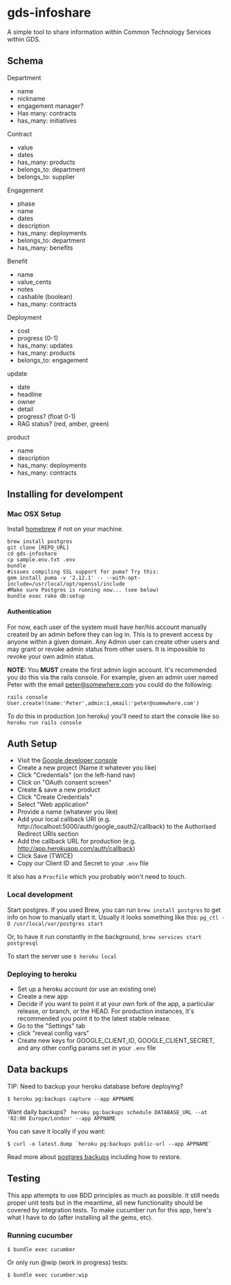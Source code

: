 # gds-infoshare
A simple tool to share information within Common Technology Services within GDS.

## Schema

Department
- name
- nickname
- engagement manager?
- Has many: contracts
- has_many: initiatives

Contract
- value
- dates
- has_many: products
- belongs_to: department
- belongs_to: supplier

Engagement
- phase
- name
- dates
- description
- has_many: deployments
- belongs_to: department
- has_many: benefits

Benefit
- name
- value_cents
- notes
- cashable (boolean)
- has_many: contracts

Deployment
- cost
- progress (0-1)
- has_many: updates
- has_many: products
- belongs_to: engagement

update
- date
- headline
- owner
- detail
- progress? (float 0-1)
- RAG status? (red, amber, green)

product
- name
- description
- has_many: deployments
- has_many: contracts



## Installing for develompent

### Mac OSX Setup

Install [homebrew](http://brew.sh) if not on your machine.
```
brew install postgres
git clone [REPO_URL]
cd gds-infoshare
cp sample.env.txt .env
bundle
#issues compiling SSL support for puma? Try this:
gem install puma -v '2.12.1' -- --with-opt-include=/usr/local/opt/openssl/include
#Make sure Postgres is running now... (see below)
bundle exec rake db:setup
```
#### Authentication
For now, each user of the system must have her/his account manually created by an admin before they can log in. This is to prevent access by anyone within a given domain. Any Admin user can create other users and may grant or revoke admin status from other users. It is impossible to revoke your own admin status.


**NOTE:** You **MUST** create the first admin login account. It's recommended you do this via the rails console. For example, given an admin user named Peter with the email peter@somewhere.com you could do the following:
```
rails console
User.create!(name:'Peter',admin:1,email:'peter@somewhere.com')
```

To do this in production (on heroku) you'll need to start the console like so
`heroku run rails console`

## Auth Setup
- Visit the [Google developer console](https://console.developers.google.com)
- Create a new project (Name it whatever you like)
- Click "Credentials" (on the left-hand nav)
- Click on "OAuth consent screen"
- Create & save a new product
- Click "Create Credentials"
- Select "Web application"
- Provide a name (whatever you like)
- Add your local callback URI (e.g. http://localhost:5000/auth/google_oauth2/callback) to the Authorised Redirect URIs section
- Add the callback URL for production (e.g. http://app.herokuapp.com/auth/callback)
- Click Save (TWICE)
- Copy our Client ID and Secret to your `.env` file

It also has a `Procfile` which you probably won't need to touch.

### Local development
Start postgres. If you used Brew, you can run `brew install postgres` to get info on how to manually start it. Usually it looks something like this:
`pg_ctl -D /usr/local/var/postgres start`

Or, to have it run constantly in the background,
`brew services start postgresql`

To start the server use
`$ heroku local`



### Deploying to heroku

 - Set up a heroku account (or use an existing one)
 - Create a new app
 - Decide if you want to point it at your own fork of the app, a particular release, or branch, or the HEAD. For production instances, it's recommended you point it to the latest stable release.
 - Go to the "Settings" tab
 - click "reveal config vars"
 - Create new keys for GOOGLE_CLIENT_ID, GOOGLE_CLIENT_SECRET, and any other config params set in your `.env` file


## Data backups
 TIP: Need to backup your heroku database before deploying?

 ```
 $ heroku pg:backups capture --app APPNAME
 ```

 Want daily backups?
 ` heroku pg:backups schedule DATABASE_URL --at '02:00 Europe/London' --app APPNAME`

 You can save it locally if you want:

 ```
 $ curl -o latest.dump `heroku pg:backups public-url --app APPNAME`
 ```

  Read more about [postgres backups](https://devcenter.heroku.com/articles/heroku-postgres-backups)  including how to restore.

## Testing

This app attempts to use BDD principles as much as possible. It still needs proper unit tests but in the meantime, all new functionality should be covered by integration tests. To make cucumber run for this app, here's what I have to do (after installing all the gems, etc).

### Running cucumber
`$ bundle exec cucumber`

Or only run @wip (work in progress) tests:

`$ bundle exec cucumber:wip`
